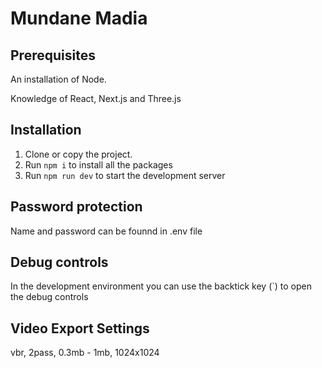 # Mundane Madia

## Prerequisites

An installation of Node.

Knowledge of React, Next.js and Three.js

## Installation

1. Clone or copy the project.
2. Run `npm i` to install all the packages
3. Run `npm run dev` to start the development server

## Password protection

Name and password can be founnd in .env file

## Debug controls

In the development environment you can use the backtick key (`) to open the debug controls

## Video Export Settings

vbr, 2pass, 0.3mb - 1mb, 1024x1024
